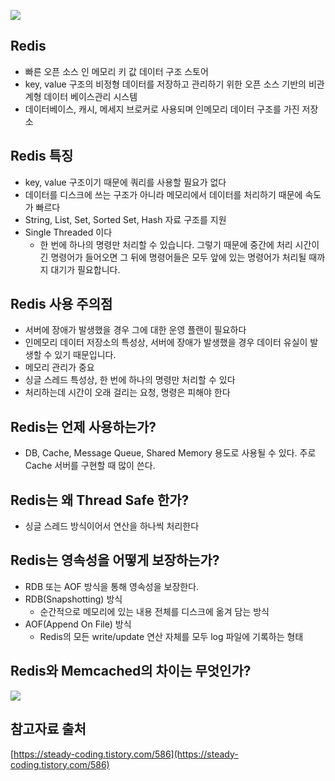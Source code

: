 ![](https://cdn-3.backendless.com/wp-content/uploads/2022/12/How-Redis-typically-works.png)

## Redis
- 빠른 오픈 소스 인 메모리 키 값 데이터 구조 스토어
- key, value 구조의 비정형 데이터를 저장하고 관리하기 위한 오픈 소스 기반의 비관계형 데이터 베이스관리 시스템
- 데이터베이스, 캐시, 메세지 브로커로 사용되며 인메모리 데이터 구조를 가진 저장소

## Redis 특징
- key, value 구조이기 때문에 쿼리를 사용할 필요가 없다
- 데이터를 디스크에 쓰는 구조가 아니라 메모리에서 데이터를 처리하기 때문에 속도가 빠르다
- String, List, Set, Sorted Set, Hash 자료 구조를 지원
- Single Threaded 이다
    - 한 번에 하나의 명령만 처리할 수 있습니다. 그렇기 때문에 중간에 처리 시간이 긴 명령어가 들어오면 그 뒤에 명령어들은 모두 앞에 있는 명령어가 처리될 때까지 대기가 필요합니다.
    
## Redis 사용 주의점
- 서버에 장애가 발생했을 경우 그에 대한 운영 플랜이 필요하다
 - 인메모리 데이터 저장소의 특성상, 서버에 장애가 발생했을 경우 데이터 유실이 발생할 수 있기 때문입니다.
- 메모리 관리가 중요
- 싱글 스레드 특성상, 한 번에 하나의 명령만 처리할 수 있다
- 처리하는데 시간이 오래 걸리는 요청, 명령은 피해야 한다

## Redis는 언제 사용하는가?
- DB, Cache, Message Queue, Shared Memory 용도로 사용될 수 있다. 주로 Cache 서버를 구현할 때 많이 쓴다.

## Redis는 왜 Thread Safe 한가?
- 싱글 스레드 방식이어서 연산을 하나씩 처리한다

## Redis는 영속성을 어떻게 보장하는가?
- RDB 또는 AOF 방식을 통해 영속성을 보장한다.
- RDB(Snapshotting) 방식
    - 순간적으로 메모리에 있는 내용 전체를 디스크에 옮겨 담는 방식
- AOF(Append On File) 방식
    - Redis의 모든 write/update 연산 자체를 모두 log 파일에 기록하는 형태

## Redis와 Memcached의 차이는 무엇인가?
![](https://img1.daumcdn.net/thumb/R1280x0/?scode=mtistory2&fname=https%3A%2F%2Fblog.kakaocdn.net%2Fdn%2FbBUbzk%2FbtrrEUM0nE8%2FE6w2P9XsgeHvgZxn9uXg00%2Fimg.png)

## 참고자료 출처
[https://steady-coding.tistory.com/586](https://steady-coding.tistory.com/586)